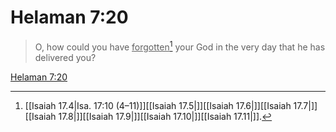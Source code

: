 # Helaman 7:20

> O, how could you have <u>forgotten</u>[^a] your God in the very day that he has delivered you?

[Helaman 7:20](https://www.churchofjesuschrist.org/study/scriptures/bofm/hel/7?lang=eng&id=p20#p20)


[^a]: [[Isaiah 17.4|Isa. 17:10 (4–11)]][[Isaiah 17.5|]][[Isaiah 17.6|]][[Isaiah 17.7|]][[Isaiah 17.8|]][[Isaiah 17.9|]][[Isaiah 17.10|]][[Isaiah 17.11|]].  
